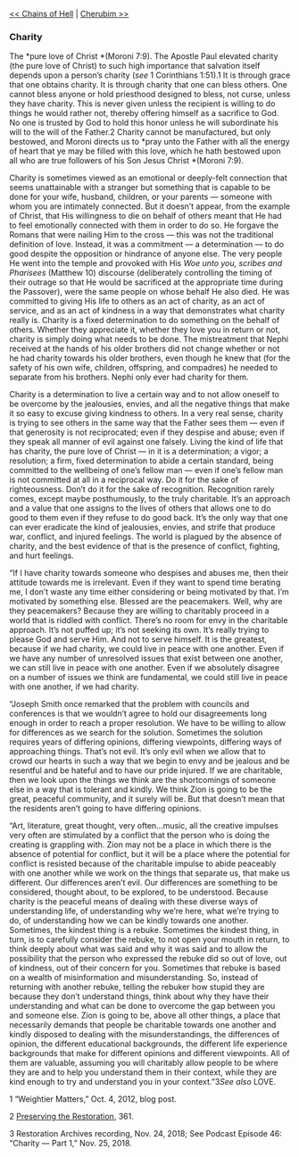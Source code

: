 [<< Chains of Hell](Chains%20of%20Hell)  |  [Cherubim >>](Cherubim)

### Charity
The *pure love of Christ *(Moroni 7:9). The Apostle Paul elevated charity (the pure love of Christ) to such high importance that salvation itself depends upon a person’s charity (*see* 1 Corinthians 1:51).1 It is through grace that one obtains charity. It is through charity that one can bless others. One cannot bless anyone or hold priesthood designed to bless, not curse, unless they have charity. This is never given unless the recipient is willing to do things he would rather not, thereby offering himself as a sacrifice to God. No one is trusted by God to hold this honor unless he will subordinate his will to the will of the Father.2 Charity cannot be manufactured, but only bestowed, and Moroni directs us to *pray unto the Father with all the energy of heart that ye may be filled with this love, which he hath bestowed upon all who are true followers of his Son Jesus Christ *(Moroni 7:9).

Charity is sometimes viewed as an emotional or deeply-felt connection that seems unattainable with a stranger but something that is capable to be done for your wife, husband, children, or your parents — someone with whom you are intimately connected. But it doesn’t appear, from the example of Christ, that His willingness to die on behalf of others meant that He had to feel emotionally connected with them in order to do so. He forgave the Romans that were nailing Him to the cross — this was not the traditional definition of love. Instead, it was a commitment — a determination — to do good despite the opposition or hindrance of anyone else. The very people He went into the temple and provoked with His *Woe unto you, scribes and Pharisees* (Matthew 10) discourse (deliberately controlling the timing of their outrage so that He would be sacrificed at the appropriate time during the Passover), were the same people on whose behalf He also died. He was committed to giving His life to others as an act of charity, as an act of service, and as an act of kindness in a way that demonstrates what charity really is. Charity is a fixed determination to do something on the behalf of others. Whether they appreciate it, whether they love you in return or not, charity is simply doing what needs to be done. The mistreatment that Nephi received at the hands of his older brothers did not change whether or not he had charity towards his older brothers, even though he knew that (for the safety of his own wife, children, offspring, and compadres) he needed to separate from his brothers. Nephi only ever had charity for them.

Charity is a determination to live a certain way and to not allow oneself to be overcome by the jealousies, envies, and all the negative things that make it so easy to excuse giving kindness to others. In a very real sense, charity is trying to see others in the same way that the Father sees them — even if that generosity is not reciprocated; even if they despise and abuse; even if they speak all manner of evil against one falsely. Living the kind of life that has charity, the pure love of Christ — in it is a determination; a vigor; a resolution; a firm, fixed determination to abide a certain standard, being committed to the wellbeing of one’s fellow man — even if one’s fellow man is not committed at all in a reciprocal way. Do it for the sake of righteousness. Don’t do it for the sake of recognition. Recognition rarely comes, except maybe posthumously, to the truly charitable. It’s an approach and a value that one assigns to the lives of others that allows one to do good to them even if they refuse to do good back. It’s the only way that one can ever eradicate the kind of jealousies, envies, and strife that produce war, conflict, and injured feelings. The world is plagued by the absence of charity, and the best evidence of that is the presence of conflict, fighting, and hurt feelings.

“If I have charity towards someone who despises and abuses me, then their attitude towards me is irrelevant. Even if they want to spend time berating me, I don’t waste any time either considering or being motivated by that. I’m motivated by something else. Blessed are the peacemakers. Well, why are they peacemakers? Because they are willing to charitably proceed in a world that is riddled with conflict. There’s no room for envy in the charitable approach. It’s not puffed up; it’s not seeking its own. It’s really trying to please God and serve Him. And not to serve himself. It is the greatest, because if we had charity, we could live in peace with one another. Even if we have any number of unresolved issues that exist between one another, we can still live in peace with one another. Even if we absolutely disagree on a number of issues we think are fundamental, we could still live in peace with one another, if we had charity.

“Joseph Smith once remarked that the problem with councils and conferences is that we wouldn’t agree to hold our disagreements long enough in order to reach a proper resolution. We have to be willing to allow for differences as we search for the solution. Sometimes the solution requires years of differing opinions, differing viewpoints, differing ways of approaching things. That’s not evil. It’s only evil when we allow that to crowd our hearts in such a way that we begin to envy and be jealous and be resentful and be hateful and to have our pride injured. If we are charitable, then we look upon the things we think are the shortcomings of someone else in a way that is tolerant and kindly. We think Zion is going to be the great, peaceful community, and it surely will be. But that doesn’t mean that the residents aren’t going to have differing opinions.

“Art, literature, great thought, very often…music, all the creative impulses very often are stimulated by a conflict that the person who is doing the creating is grappling with. Zion may not be a place in which there is the absence of potential for conflict, but it will be a place where the potential for conflict is resisted because of the charitable impulse to abide peaceably with one another while we work on the things that separate us, that make us different. Our differences aren’t evil. Our differences are something to be considered, thought about, to be explored, to be understood. Because charity is the peaceful means of dealing with these diverse ways of understanding life, of understanding why we’re here, what we’re trying to do, of understanding how we can be kindly towards one another. Sometimes, the kindest thing is a rebuke. Sometimes the kindest thing, in turn, is to carefully consider the rebuke, to not open your mouth in return, to think deeply about what was said and why it was said and to allow the possibility that the person who expressed the rebuke did so out of love, out of kindness, out of their concern for you. Sometimes that rebuke is based on a wealth of misinformation and misunderstanding. So, instead of returning with another rebuke, telling the rebuker how stupid they are because they don’t understand things, think about why they have their understanding and what can be done to overcome the gap between you and someone else. Zion is going to be, above all other things, a place that necessarily demands that people be charitable towards one another and kindly disposed to dealing with the misunderstandings, the differences of opinion, the different educational backgrounds, the different life experience backgrounds that make for different opinions and different viewpoints. All of them are valuable, assuming you will charitably allow people to be where they are and to help you understand them in their context, while they are kind enough to try and understand you in your context.”3*See also* LOVE.



1 “Weightier Matters,” Oct. 4, 2012, blog post.


2
[Preserving the Restoration](#), 361.


3 Restoration Archives recording, Nov. 24, 2018; See Podcast Episode 46: “Charity — Part 1,” Nov. 25, 2018.